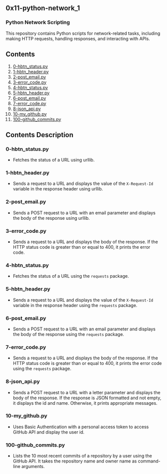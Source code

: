 ## 0x11-python-network_1
### Python Network Scripting

This repository contains Python scripts for network-related tasks, including making HTTP requests, handling responses, and interacting with APIs.

## Contents

1. [0-hbtn_status.py](#0-hbtn_statuspy)
2. [1-hbtn_header.py](#1-hbtn_headerpy)
3. [2-post_email.py](#2-post_emailpy)
4. [3-error_code.py](#3-error_codepy)
5. [4-hbtn_status.py](#4-hbtn_statuspy)
6. [5-hbtn_header.py](#5-hbtn_headerpy)
7. [6-post_email.py](#6-post_emailpy)
8. [7-error_code.py](#7-error_codepy)
9. [8-json_api.py](#8-json_apipy)
10. [10-my_github.py](#10-my_githubpy)
11. [100-github_commits.py](#100-github_commitspy)

## Contents Description

### 0-hbtn_status.py

- Fetches the status of a URL using urllib.

### 1-hbtn_header.py

- Sends a request to a URL and displays the value of the `X-Request-Id` variable in the response header using urllib.

### 2-post_email.py

- Sends a POST request to a URL with an email parameter and displays the body of the response using urllib.

### 3-error_code.py

- Sends a request to a URL and displays the body of the response. If the HTTP status code is greater than or equal to 400, it prints the error code.

### 4-hbtn_status.py

- Fetches the status of a URL using the `requests` package.

### 5-hbtn_header.py

- Sends a request to a URL and displays the value of the `X-Request-Id` variable in the response header using the `requests` package.

### 6-post_email.py

- Sends a POST request to a URL with an email parameter and displays the body of the response using the `requests` package.

### 7-error_code.py

- Sends a request to a URL and displays the body of the response. If the HTTP status code is greater than or equal to 400, it prints the error code using the `requests` package.

### 8-json_api.py

- Sends a POST request to a URL with a letter parameter and displays the body of the response. If the response is JSON formatted and not empty, it displays the id and name. Otherwise, it prints appropriate messages.

### 10-my_github.py

- Uses Basic Authentication with a personal access token to access GitHub API and display the user id.

### 100-github_commits.py

- Lists the 10 most recent commits of a repository by a user using the GitHub API. It takes the repository name and owner name as command-line arguments.
